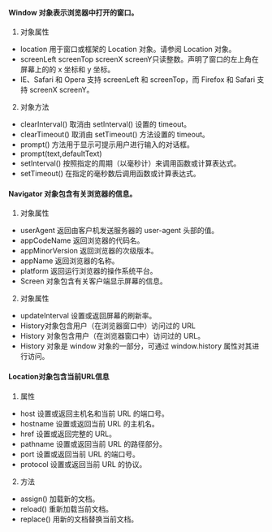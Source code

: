 #### Window 对象表示浏览器中打开的窗口。  
1. 对象属性  
- location	用于窗口或框架的 Location 对象。请参阅 Location 对象。  
- screenLeft	screenTop	screenX	screenY只读整数。声明了窗口的左上角在屏幕上的的 x 坐标和 y 坐标。
- IE、Safari 和 Opera 支持 screenLeft 和 screenTop，而 Firefox 和 Safari 支持 screenX screenY。  
2. 对象方法
- clearInterval()	取消由 setInterval() 设置的 timeout。
- clearTimeout()	取消由 setTimeout() 方法设置的 timeout。
- prompt() 方法用于显示可提示用户进行输入的对话框。
- prompt(text,defaultText)
- setInterval()	按照指定的周期（以毫秒计）来调用函数或计算表达式。
- setTimeout()	在指定的毫秒数后调用函数或计算表达式。
#### Navigator 对象包含有关浏览器的信息。
1. 对象属性
- userAgent	返回由客户机发送服务器的 user-agent 头部的值。
- appCodeName	返回浏览器的代码名。
- appMinorVersion	返回浏览器的次级版本。
- appName	返回浏览器的名称。
- platform	返回运行浏览器的操作系统平台。
- Screen 对象包含有关客户端显示屏幕的信息。
2. 对象属性
- updateInterval	设置或返回屏幕的刷新率。
- History对象包含用户（在浏览器窗口中）访问过的 URL
- History 对象包含用户（在浏览器窗口中）访问过的 URL。
- History 对象是 window 对象的一部分，可通过 window.history 属性对其进行访问。
#### Location对象包含当前URL信息
1. 属性
- host	设置或返回主机名和当前 URL 的端口号。
- hostname	设置或返回当前 URL 的主机名。
- href	设置或返回完整的 URL。
- pathname	设置或返回当前 URL 的路径部分。
- port	设置或返回当前 URL 的端口号。
- protocol	设置或返回当前 URL 的协议。
2. 方法
- assign()	加载新的文档。
- reload()	重新加载当前文档。
- replace()	用新的文档替换当前文档。
